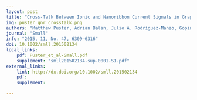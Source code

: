 ```yaml
---
layout: post
title: "Cross-Talk Between Ionic and Nanoribbon Current Signals in Graphene Nanoribbon-Nanopore Sensors for Single-Molecule Detection"
img: puster_gnr_crosstalk.png
authors: "Matthew Puster, Adrian Balan, Julio A. Rodríguez-Manzo, Gopinath Danda, Jae-Hyuk Ahn, William Parkin, and Marija Drndić"
journal: "Small"
info: "2015, 11, No. 47, 6309–6316"
doi: 10.1002/smll.201502134
local_links:
    pdf: Puster_et_al-Small.pdf
    supplement: "smll201502134-sup-0001-S1.pdf"
external_links:
    link: http://dx.doi.org/10.1002/smll.201502134
    pdf:
    supplement:

---
```


<!--more-->
